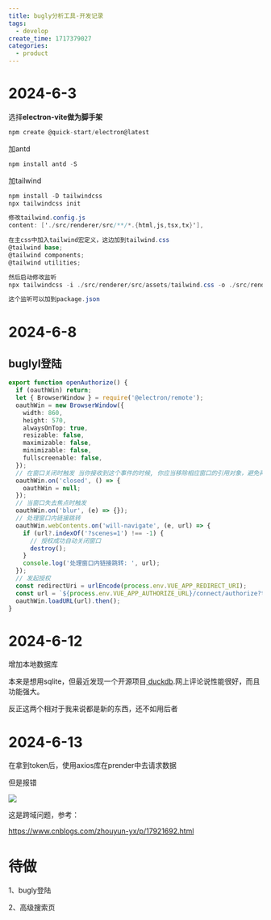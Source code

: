 ```yaml
---
title: bugly分析工具-开发记录
tags:
  - develop
create_time: 1717379027
categories:
  - product
---
```



# 2024-6-3

选择**electron-vite做为脚手架**

```csharp
npm create @quick-start/electron@latest
```

加antd

```csharp
npm install antd -S
```

加tailwind

```csharp
npm install -D tailwindcss
npx tailwindcss init

修改tailwind.config.js
content: ['./src/renderer/src/**/*.{html,js,tsx,tx}'],

在主css中加入tailwind宏定义，这边加到tailwind.css
@tailwind base;
@tailwind components;
@tailwind utilities;

然后启动修改监听
npx tailwindcss -i ./src/renderer/src/assets/tailwind.css -o ./src/renderer/src/assets/tailwind_out.css --watch

这个监听可以加到package.json
```

# 2024-6-8

## buglyl登陆

```ts
export function openAuthorize() {
  if (oauthWin) return;
  let { BrowserWindow } = require('@electron/remote');
  oauthWin = new BrowserWindow({
    width: 860,
    height: 570,
    alwaysOnTop: true,
    resizable: false,
    maximizable: false,
    minimizable: false,
    fullscreenable: false,
  });
  // 在窗口关闭时触发 当你接收到这个事件的时候, 你应当移除相应窗口的引用对象，避免再次使用它
  oauthWin.on('closed', () => {
    oauthWin = null;
  });
  // 当窗口失去焦点时触发
  oauthWin.on('blur', (e) => {});
  // 处理窗口内链接跳转
  oauthWin.webContents.on('will-navigate', (e, url) => {
    if (url?.indexOf('?scenes=1') !== -1) {
      // 授权成功自动关闭窗口
      destroy();
    }
    console.log('处理窗口内链接跳转: ', url);
  });
  // 发起授权
  const redirectUri = urlEncode(process.env.VUE_APP_REDIRECT_URI);
  const url = `${process.env.VUE_APP_AUTHORIZE_URL}/connect/authorize?tenantId=${store.state.app.userInfo.tenantId}&userId=${store.state.app.userInfo.id}&redirectUri=${redirectUri}`;
  oauthWin.loadURL(url).then();
}
```

# 2024-6-12

增加本地数据库

本来是想用sqlite，但最近发现一个开源项目[ duckdb](https://github.com/duckdb/duckdb).网上评论说性能很好，而且功能强大。

反正这两个相对于我来说都是新的东西，还不如用后者

# 2024-6-13

在拿到token后，使用axios库在prender中去请求数据

但是报错

<img src="/assets/YuZNbGbk7oVqduxz7dRcOHQrnSh.png" src-width="1369" class="m-auto" src-height="218" align="center"/>

这是跨域问题，参考：

https://www.cnblogs.com/zhouyun-yx/p/17921692.html

# 待做

1、bugly登陆

2、高级搜索页

